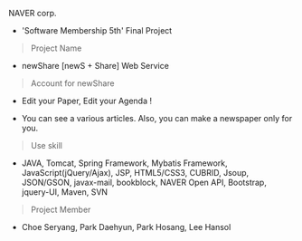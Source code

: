 NAVER corp.

- 'Software Membership 5th' Final Project

> Project Name 

- newShare [newS + Share] Web Service

> Account for newShare 

- Edit your Paper, Edit your Agenda !

- You can see a various articles. Also, you can make a newspaper only for you. 


> Use skill

- JAVA, Tomcat, Spring Framework, Mybatis Framework, JavaScript(jQuery/Ajax), JSP, HTML5/CSS3, CUBRID, Jsoup, JSON/GSON, javax-mail, bookblock, NAVER Open API, Bootstrap, jquery-UI, Maven, SVN

> Project Member 

- Choe Seryang, Park Daehyun, Park Hosang, Lee Hansol
